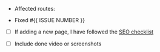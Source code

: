 <!-- describe the change, why is it needed and what does it accomplish  -->
<!-- As per rule https://www.ssw.com.au/rules/over-the-shoulder-prs -->
<!-- Getting the PR merged is part of the PBI - Call someone to review your changes to get them merged ASAP -->

- Affected routes: <!-- E.g. `/offices/brisbane`  -->

- Fixed #{{ ISSUE NUMBER }}

- [ ] If adding a new page, I have followed the [SEO checklist](https://www.ssw.com.au/rules/seo-checklist/)

- [ ] Include done video or screenshots


